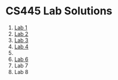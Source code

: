 # CS445 Lab Solutions

1. [Lab 1](https://github.com/Tekleyigzaw21/CS445-lab-solns/blob/main/lab1/Lab%201%20Solution.pdf)
2. [Lab 2](https://github.com/Tekleyigzaw21/CS445-lab-solns/tree/main/lab2)
3. [Lab 3](https://github.com/Tekleyigzaw21/CS445-lab-solns/tree/main/lab3)
4. [Lab 4](https://github.com/Tekleyigzaw21/CS445-lab-solns/tree/main/lab4)
5.
6. [Lab 6](https://github.com/Tekleyigzaw21/CS445-lab-solns/tree/main/lab6)
7. Lab 7
8. Lab 8
